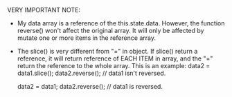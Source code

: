 VERY IMPORTANT NOTE:

   - My data array is a reference of the this.state.data. However, the function reverse() won't affect the original array. It will only be affected by mutate one or more items in the reference array.
   - The slice() is very different from "=" in object. If slice() return a reference, it will return reference of EACH ITEM in array, and the "=" return the reference to the whole array. This is an example:
      data2 = data1.slice();
      data2.reverse(); // data1 isn't reversed.
      
      data2 = data1;
      data2.reverse(); // data1 is reversed.
